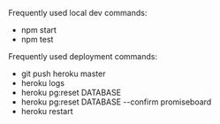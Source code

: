 Frequently used local dev commands:

- npm start
- npm test

Frequently used deployment commands:

- git push heroku master
- heroku logs
- heroku pg:reset DATABASE
- heroku pg:reset DATABASE --confirm promiseboard
- heroku restart
